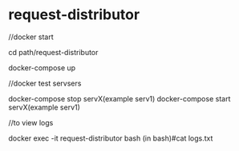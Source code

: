 # request-distributor
//docker start

cd path/request-distributor

docker-compose up

//docker test servsers

docker-compose stop servX(example serv1) 
docker-compose start servX(example serv1) 

//to view logs

docker exec -it request-distributor bash
(in bash)#cat logs.txt


